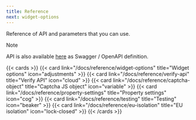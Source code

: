 ```yaml
---
title: Reference
next: widget-options
---
```


Reference of API and parameters that you can use.

> [!NOTE]
> API is also available [here](https://petstore.swagger.io/?url=https://raw.githubusercontent.com/PrivateCaptcha/PrivateCaptcha/refs/heads/main/docs/openapi.yaml) as Swagger / OpenAPI definition.

<!--more-->

{{< cards >}}
  {{< card link="/docs/reference/widget-options" title="Widget options" icon="adjustments" >}}
  {{< card link="/docs/reference/verify-api" title="Verify API" icon="cloud" >}}
  {{< card link="/docs/reference/captcha-object" title="Captcha JS object" icon="variable" >}}
  {{< card link="/docs/reference/property-settings" title="Property settings" icon="cog" >}}
  {{< card link="/docs/reference/testing" title="Testing" icon="beaker" >}}
  {{< card link="/docs/reference/eu-isolation" title="EU isolation" icon="lock-closed" >}}
{{< /cards >}}